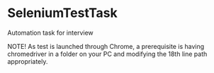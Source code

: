 # SeleniumTestTask
Automation task for interview

NOTE! As test is launched through Chrome, a prerequisite is having chromedriver in a folder on your PC and modifying the 18th line path appropriately.
